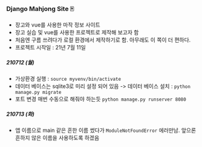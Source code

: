 ### Django Mahjong Site 🀄️
- 장고와 vue를 사용한 마작 정보 사이트
- 장고 실습 및 vue를 사용한 프로젝트로 제작해 보고자 함
- 처음엔 구름 쓰려다가 로컬 환경에서 제작하기로 함. 아무래도 이 쪽이 더 편하다.
- 프로젝트 시작일 : 21년 7월 11일

##### 210712 (월)
- 가상환경 실행 : `source myvenv/bin/activate`
- 데이터 베이스는 sqlite3로 미리 설정 되어 있음 -> 데이터 베이스 설치 : `python manage.py migrate`
- 포트 변경 매번 수동으로 해줘야 하는듯 `python manage.py runserver 8080`

##### 210713 (화)
- 앱 이름으로 main 같은 흔한 이름 썼다가 `ModuleNotFoundError` 에러만남. 앞으론 흔하지 않은 이름을 사용하도록 하겠음